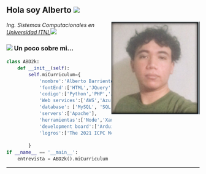 <h2> Hola soy Alberto <img src="https://cdn.dribbble.com/users/2401141/screenshots/5487982/developers-gif-showcase.gif" width="50"></h2>
<img align='right' src="https://github.com/ABD2k/ABD2k/raw/main/foto.png" width="230">
<p><em>Ing. Sistemas Computacionales en <a href="http://www.unb.br">Universidad ITNL</a><img src="https://media.giphy.com/media/fYSnHlufseco8Fh93Z/giphy.gif" width="30"></br>
</em></p>

### <img src="https://media.giphy.com/media/VgCDAzcKvsR6OM0uWg/giphy.gif" width="50"> Un poco sobre mi...  

```python
class ABD2k:
    def __init__(self):
        self.miCurriculum={
            'nombre':'Alberto Barrientos Davila',
            'fontEnd':['HTML','JQuery','Ajax','Bootstrap'],
            'codigo':['Python','PHP','Java','JavaScript','C#','C++'],
            'Web services':['AWS','Azure'],
            'database': ['MySQL', 'SQL'],
            'servers':['Apache'],
            'herramientas':['Node','Xamarin.Forms','Jupyter notebook','GIT','GitHub'],
            'development board':['Arduino','Raspberry pi'],
            'logros':['The 2021 ICPC Mexico Finals']
            
        }
if __name__ == '__main__':
    entrevista = ABD2k().miCurriculum
```


---
